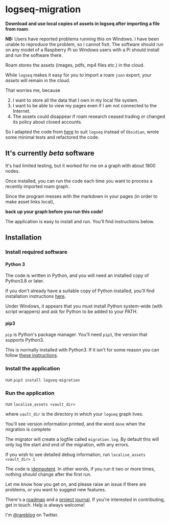 # logseq-migration

**Download and use local copies of assets in logseq after importing a file from roam**.


**NB:** Users have reported problems running this on Windows. I have been unable to reproduce the problem, so I cannot 
fixit. The software should run on any model of a Raspberry Pi so Windows users with a Pi should install and run the software there.

Roam stores the assets (images, pdfs, mp4 files etc.) in the cloud.

While `logseq` makes it easy for you to import a roam `json` export, your _assets_ will remain in the cloud.

That worries me, because

2. I want to store all the data that I own in my local file system.
3. I want to be able to view my pages even if I am not connected to the Internet.
4. The assets could disappear if roam research ceased trading or changed its policy about closed accounts.

So I adapted the code from [here](https://nicolevanderhoeven.com/blog/20210602-downloading-files-from-roam/) 
to suit `logseq` instead of `Obsidian`, wrote some minimal tests and refactored the code.

## It's currently _beta_ software 

It's had limited testing, but it worked for me on a graph with about 1800 nodes.

Once installed, you can run the code each time you want to process a recently imported
roam graph.

Since the program messes with the markdown in your pages (in order to make asset links local),

**back up your graph before you run this code!**

The application is easy to install and run.
You'll find instructions below.

## Installation

### Install required software

#### Python 3

The code is written in Python, and you  will need an installed copy of Python3.8 or later.

If you don't already have a suitable copy of Python installed, you'll find installation instructions
[here](https://www.python.org/).

Under Windows, it appears that you must install Python system-wide (with 
script wrappers) and ask for Python to be added to your PATH.

#### pip3

`pip` is Python's package manager. You'll need `pip3`, the version that supports Python3.

This is normally installed with Python3. If it isn't for some reason you can follow
[these instructions](https://pip.pypa.io/en/stable/installation/).

### Install the application

run `pip3 install logseq-migration`

### Run the application

run `localise_assets <vault_dir>`

where `vault_dir` is the directory in which your `logseq` graph lives.

You'll see version information printed, and the word `done` when the 
migration is complete

The migrator will create a logfile called `migration.log`.
By default this will only log the start and end of the migration, with any 
errors.

If you wish to see detailed debug information,
run `localise_assets <vault_dir> 1`

The code is [idempotent](https://en.wikipedia.org/wiki/Idempotence).
In other words, if you run it two or more times, nothing _should_ change after the first run.

Let me know how you get on, and please raise an issue if there are problems, 
or you want to suggest new features.

There's a [roadmap](ROADMAP.md) and a [project journal](plan/journal.md). If you're interested in contributing, get in 
touch.
Help is always welcome!

I'm [@rareblog](https://twitter.com/rareblog) on Twitter.

